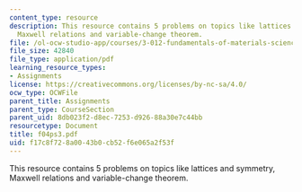 ```yaml
---
content_type: resource
description: This resource contains 5 problems on topics like lattices and symmetry,
  Maxwell relations and variable-change theorem.
file: /ol-ocw-studio-app/courses/3-012-fundamentals-of-materials-science-fall-2005/f17c8f728a0043b0cb52f6e065a2f53f_f04ps3.pdf
file_size: 42840
file_type: application/pdf
learning_resource_types:
- Assignments
license: https://creativecommons.org/licenses/by-nc-sa/4.0/
ocw_type: OCWFile
parent_title: Assignments
parent_type: CourseSection
parent_uid: 8db023f2-d8ec-7253-d926-88a30e7c44bb
resourcetype: Document
title: f04ps3.pdf
uid: f17c8f72-8a00-43b0-cb52-f6e065a2f53f
---
```

This resource contains 5 problems on topics like lattices and symmetry, Maxwell relations and variable-change theorem.